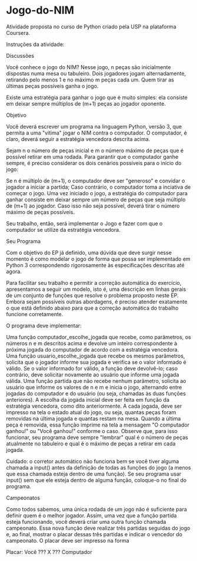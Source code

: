 # Jogo-do-NIM

Atividade proposta no curso de Python criado pela USP na plataforma Coursera.

Instruções da atividade:

Discussões

Você conhece o jogo do NIM? Nesse jogo, n peças são inicialmente dispostas numa mesa ou tabuleiro. Dois jogadores jogam alternadamente, retirando pelo menos 1 e no máximo m peças cada um. Quem tirar as últimas peças possíveis ganha o jogo.

Existe uma estratégia para ganhar o jogo que é muito simples: ela consiste em deixar sempre múltiplos de (m+1) peças ao jogador oponente.

Objetivo

Você deverá escrever um programa na linguagem Python, versão 3, que permita a uma "vítima" jogar o NIM contra o computador. O computador, é claro, deverá seguir a estratégia vencedora descrita acima.

Sejam n o número de peças inicial e m o número máximo de peças que é possível retirar em uma rodada. Para garantir que o computador ganhe sempre, é preciso considerar os dois cenários possíveis para o início do jogo:

Se n é múltiplo de (m+1), o computador deve ser "generoso" e convidar o jogador a iniciar a partida; Caso contrário, o computador toma a inciativa de começar o jogo. Uma vez iniciado o jogo, a estratégia do computador para ganhar consiste em deixar sempre um número de peças que seja múltiplo de (m+1) ao jogador. Caso isso não seja possível, deverá tirar o número máximo de peças possíveis.

Seu trabalho, então, será implementar o Jogo e fazer com que o computador se utilize da estratégia vencedora.

Seu Programa

Com o objetivo do EP já definido, uma dúvida que deve surgir nesse momento é como modelar o jogo de forma que possa ser implementado em Python 3 correspondendo rigorosamente às especificações descritas até agora.

Para facilitar seu trabalho e permitir a correção automática do exercício, apresentamos a seguir um modelo, isto é, uma descrição em linhas gerais de um conjunto de funções que resolve o problema proposto neste EP. Embora sejam possíveis outras abordagens, é preciso atender exatamente o que está definido abaixo para que a correção automática do trabalho funcione corretamente.

O programa deve implementar:

Uma função computador_escolhe_jogada que recebe, como parâmetros, os números n e m descritos acima e devolve um inteiro correspondente à próxima jogada do computador de acordo com a estratégia vencedora. Uma função usuario_escolhe_jogada que recebe os mesmos parâmetros, solicita que o jogador informe sua jogada e verifica se o valor informado é válido. Se o valor informado for válido, a função deve devolvê-lo; caso contrário, deve solicitar novamente ao usuário que informe uma jogada válida. Uma função partida que não recebe nenhum parâmetro, solicita ao usuário que informe os valores de n e m e inicia o jogo, alternando entre jogadas do computador e do usuário (ou seja, chamadas às duas funções anteriores). A escolha da jogada inicial deve ser feita em função da estratégia vencedora, como dito anteriormente. A cada jogada, deve ser impresso na tela o estado atual do jogo, ou seja, quantas peças foram removidas na última jogada e quantas restam na mesa. Quando a última peça é removida, essa função imprime na tela a mensagem "O computador ganhou!" ou "Você ganhou!" conforme o caso. Observe que, para isso funcionar, seu programa deve sempre "lembrar" qual é o número de peças atualmente no tabuleiro e qual é o máximo de peças a retirar em cada jogada.

Cuidado: o corretor automático não funciona bem se você tiver alguma chamada a input() antes da definição de todas as funções do jogo (a menos que essa chamada esteja dentro de uma função). Se seu programa usar input() sem que ele esteja dentro de alguma função, coloque-o no final do programa.

Campeonatos

Como todos sabemos, uma única rodada de um jogo não é suficiente para definir quem é o melhor jogador. Assim, uma vez que a função partida esteja funcionando, você deverá criar uma outra função chamada campeonato. Essa nova função deve realizar três partidas seguidas do jogo e, ao final, mostrar o placar dessas três partidas e indicar o vencedor do campeonato. O placar deve ser impresso na forma

Placar: Você ??? X ??? Computador
